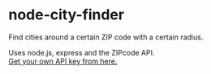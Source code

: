 # node-city-finder
Find cities around a certain ZIP code with a certain radius.

Uses node.js, express and the ZIPcode API.<br>
<a href="https://www.zipcodeapi.com/">Get your own API key from  here.</a>
